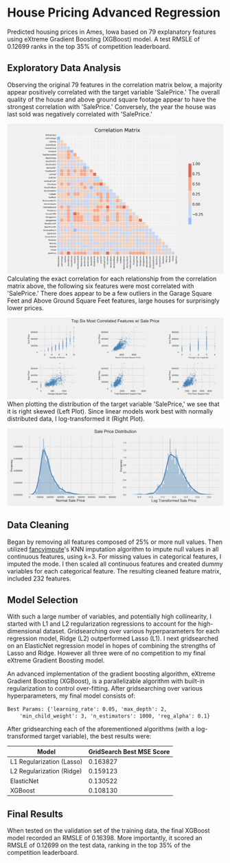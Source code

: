 # House Pricing Advanced Regression

Predicted housing prices in Ames, Iowa based on 79 explanatory features using eXtreme Gradient Boosting (XGBoost) model. A test RMSLE of 0.12699 ranks in the top 35% of competition leaderboard.

## Exploratory Data Analysis

Observing the original 79 features in the correlation matrix below, a majority appear positively correlated with the target variable 'SalePrice.' The overall quality of the house and above ground square footage appear to have the strongest correlation with 'SalePrice.' Conversely, the year the house was last sold was negatively correlated with 'SalePrice.'

![Correlation Matrix](images/Correlation_Matrix.png)
<br/>
Calculating the exact correlation for each relationship from the correlation matrix above, the following six features were most correlated with 'SalePrice.' There does appear to be a few outliers in the Garage Square Feet and Above Ground Square Feet features, large houses for surprisingly lower prices.

![Scatter Matrix](images/Top_Six.png)
<br/>
When plotting the distribution of the target variable 'SalePrice,' we see that it is right skewed (Left Plot). Since linear models work best with normally distributed data, I log-transformed it (Right Plot).

![SalePrice Distribution](images/SalePrice_Distribution.png)

## Data Cleaning

Began by removing all features composed of 25% or more null values. Then utilized [fancyimpute](https://pypi.python.org/pypi/fancyimpute)'s KNN imputation algorithm to impute null values in all continuous features, using k=3. For missing values in categorical features, I imputed the mode. I then scaled all continuous features and created dummy variables for each categorical feature. The resulting cleaned feature matrix, included 232 features.

## Model Selection

With such a large number of variables, and potentially high collinearity, I started with L1 and L2 regularization regressions to account for the high-dimensional dataset. Gridsearching over various hyperparameters for each regression model, Ridge (L2) outperformed Lasso (L1). I next gridsearched on an ElasticNet regression model in hopes of combining the strengths of Lasso and Ridge. However all three were of no competition to my final eXtreme Gradient Boosting model.

An advanced implementation of the gradient boosting algorithm, eXtreme Gradient Boosting (XGBoost), is a parallelizable algorithm with built-in regularization to control over-fitting. After gridsearching over various hyperparameters, my final model consists of:
~~~
Best Params: {'learning_rate': 0.05, 'max_depth': 2,
    'min_child_weight': 3, 'n_estimators': 1000, 'reg_alpha': 0.1}
~~~

After gridsearching each of the aforementioned algorithms (with a log-transformed target variable), the best results were:

| Model  | GridSearch Best MSE Score |
|---|---|
| L1 Regularization (Lasso)  | 0.163827  |
| L2 Regularization (Ridge)  | 0.159123  |
| ElasticNet  | 0.130522  |
| XGBoost | 0.108130   |

## Final Results
When tested on the validation set of the training data, the final XGBoost model recorded an RMSLE of 0.16398. More importantly, it scored an RMSLE of 0.12699 on the test data, ranking in the top 35% of the competition leaderboard.

